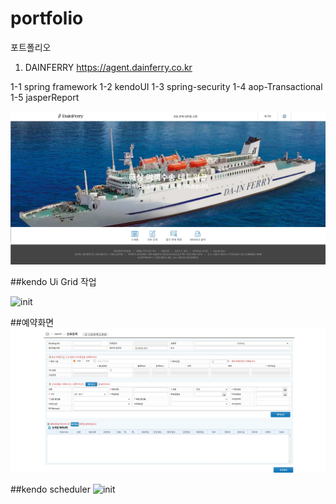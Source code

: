 # portfolio
포트폴리오


1. DAINFERRY https://agent.dainferry.co.kr

 1-1 spring framework
 1-2 kendoUI
 1-3 spring-security
 1-4 aop-Transactional
 1-5 jasperReport

![init](./images/dainferryMain.jpg)


 ##kendo Ui Grid 작업 
  
![init](.images/kendoGrid.jpg)


 ##예약화면    
![init](./images/reserve.jpg)

 ##kendo scheduler
 ![init](.images/scheduler.jpg)
